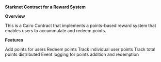 **Starknet Contract for a Reward System**

**Overview**

This is a Cairo Contract that implements a points-based reward system that enables users to accummulate and redeem points.

**Features**

Add points for users
Redeem points
Track individual user points
Track total points distributed
Event logging for points addition and redemption
